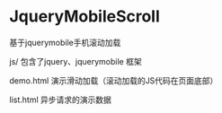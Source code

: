 JqueryMobileScroll
==================

基于jquerymobile手机滚动加载

js/ 包含了jquery、jquerymobile 框架

demo.html 演示滑动加载（滚动加载的JS代码在页面底部）

list.html 异步请求的演示数据